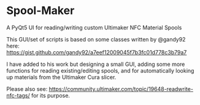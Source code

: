 # Spool-Maker
A PyQt5 UI for reading/writing custom Ultimaker NFC Material Spools

This GUI/set of scripts is based on some classes written by @gandy92 here: https://gist.github.com/gandy92/a7eef12009045f7b3fc01d778c3b79a7

I have added to his work but designing a small GUI, adding some more functions for reading existing/editing spools, and for automatically looking up materials from the Ultimaker Cura slicer.

Please also see: https://community.ultimaker.com/topic/19648-readwrite-nfc-tags/ for its purpose.
